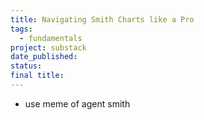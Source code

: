 ```yaml
---
title: Navigating Smith Charts like a Pro
tags:
  - fundamentals
project: substack
date_published: 
status: 
final title:
---
```

- use meme of agent smith